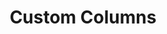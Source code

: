 ---
title: "Custom Columns"
linkTitle: "Custom Columns"
weight: 2
type: docs
description: >
    Print out specific fields as Columns.
---